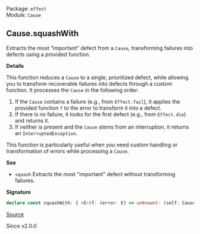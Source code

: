 Package: `effect`<br />
Module: `Cause`<br />

## Cause.squashWith

Extracts the most "important" defect from a `Cause`, transforming failures
into defects using a provided function.

**Details**

This function reduces a `Cause` to a single, prioritized defect, while
allowing you to transform recoverable failures into defects through a custom
function. It processes the `Cause` in the following order:

1. If the `Cause` contains a failure (e.g., from `Effect.fail`), it applies
   the provided function `f` to the error to transform it into a defect.
2. If there is no failure, it looks for the first defect (e.g., from
   `Effect.die`) and returns it.
3. If neither is present and the `Cause` stems from an interruption, it
   returns an `InterruptedException`.

This function is particularly useful when you need custom handling or
transformation of errors while processing a `Cause`.

**See**

- `squash` Extracts the most "important" defect without transforming failures.

**Signature**

```ts
declare const squashWith: { <E>(f: (error: E) => unknown): (self: Cause<E>) => unknown; <E>(self: Cause<E>, f: (error: E) => unknown): unknown; }
```

[Source](https://github.com/Effect-TS/effect/tree/main/packages/effect/src/Cause.ts#L1145)

Since v2.0.0